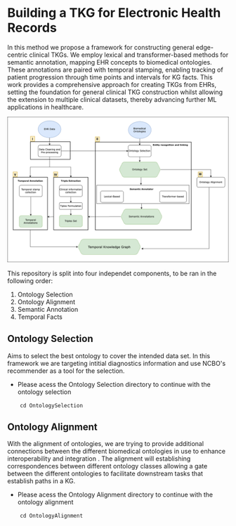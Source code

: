 # Building a TKG for Electronic Health Records

In this method we propose a framework for constructing general edge-centric clinical TKGs. 
We employ lexical and transformer-based methods for semantic annotation, mapping EHR concepts to biomedical ontologies. These annotations are paired with temporal stamping,
enabling tracking of patient progression through time points and intervals for KG facts.
This work provides a comprehensive approach for creating TKGs from EHRs, setting the foundation
for general clinical TKG construction whilst allowing the extension to multiple clinical datasets, thereby
advancing further ML applications in healthcare.

![Method](Method.png)

This repository is split into four independet components, to be ran in the following order:

1. Ontology Selection
2. Ontology Alignment 
3. Semantic Annotation
4. Temporal Facts

## Ontology Selection

Aims to select the best ontology to cover the intended data set.
In this framework we are targeting intitial diagnostics information and use NCBO's recommender as a tool for the selection.

- Please acess the Ontology Selection directory to continue with the ontology selection
````
    cd OntologySelection
````

## Ontology Alignment 

With the alignment of ontologies, we are trying to provide additional connections between the different biomedical ontologies in use to enhance interoperability and
integration . The alignment will establishing correspondences between different ontology classes allowing a gate between the different ontologies to facilitate downstream tasks that establish paths in a KG.

- Please acess the Ontology Alignment directory to continue with the ontology alignment
````
    cd OntologyAlignment
````
